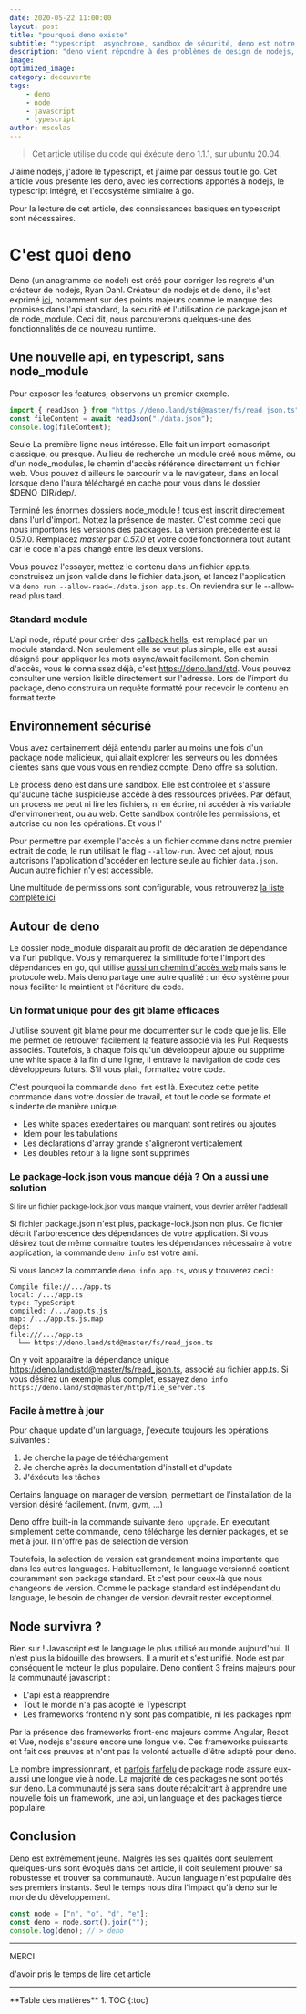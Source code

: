 ```yaml
---
date: 2020-05-22 11:00:00
layout: post
title: "pourquoi deno existe"
subtitle: "typescript, asynchrone, sandbox de sécurité, deno est notre ami"
description: "deno vient répondre à des problèmes de design de nodejs, et apporte son lot de modernité"
image:
optimized_image:
category: decouverte
tags:
    - deno
    - node
    - javascript
    - typescript
author: mscolas
---
```


> Cet article utilise du code qui éxécute deno 1.1.1, sur ubuntu 20.04.

J'aime nodejs, j'adore le typescript, et j'aime par dessus tout le go. Cet article vous présente les deno, avec les corrections apportés à nodejs, le typescript intégré, et l'écosystème similaire à go.

Pour la lecture de cet article, des connaissances basiques en typescript sont nécessaires.

# C'est quoi deno

Deno (un anagramme de node!) est créé pour corriger les regrets d'un créateur de nodejs, Ryan Dahl. Créateur de nodejs et de deno, il s'est exprimé [ici](https://www.youtube.com/watch?v=M3BM9TB-8yA), notamment sur des points majeurs comme le manque des promises dans l'api standard, la sécurité et l'utilisation de package.json et de node_module. Ceci dit, nous parcourerons quelques-une des fonctionnalités de ce nouveau runtime.

## Une nouvelle api, en typescript, sans node_module

Pour exposer les features, observons un premier exemple.

```typescript
import { readJson } from "https://deno.land/std@master/fs/read_json.ts";
const fileContent = await readJson("./data.json");
console.log(fileContent);
```

Seule La première ligne nous intéresse. Elle fait un import ecmascript classique, ou presque. Au lieu de recherche un module créé nous même, ou d'un node_modules, le chemin d'accès référence directement un fichier web. Vous pouvez d'ailleurs le parcourir via le navigateur, dans en local lorsque deno l'aura téléchargé en cache pour vous dans le dossier $DENO_DIR/dep/.

Terminé les énormes dossiers node_module ! tous est inscrit directement dans l'url d'import. Nottez la présence de master. C'est comme ceci que nous importons les versions des packages. La version précédente est la 0.57.0. Remplacez _master_ par _0.57.0_ et votre code fonctionnera tout autant car le code n'a pas changé entre les deux versions.

Vous pouvez l'essayer, mettez le contenu dans un fichier app.ts, construisez un json valide dans le fichier data.json, et lancez l'application via `deno run --allow-read=./data.json app.ts`. On reviendra sur le --allow-read plus tard.

### Standard module

L'api node, réputé pour créer des [callback hells](http://callbackhell.com/), est remplacé par un module standard. Non seulement elle se veut plus simple, elle est aussi désigné pour appliquer les mots async/await facilement. Son chemin d'accès, vous le connaissez déjà, c'est https://deno.land/std. Vous pouvez consulter une version lisible directement sur l'adresse. Lors de l'import du package, deno construira un requête formatté pour recevoir le contenu en format texte.

## Environnement sécurisé

Vous avez certainement déjà entendu parler au moins une fois d'un package node malicieux, qui allait explorer les serveurs ou les données clientes sans que vous vous en rendiez compte. Deno offre sa solution.

Le process deno est dans une sandbox. Elle est controlée et s'assure qu'aucune tâche suspicieuse accède à des ressources privées. Par défaut, un process ne peut ni lire les fichiers, ni en écrire, ni accéder à vis variable d'envirronement, ou au web. Cette sandbox contrôle les permissions, et autorise ou non les opérations. Et vous l'

Pour permettre par exemple l'accès à un fichier comme dans notre premier extrait de code, le run utilisait le flag `--allow-run`. Avec cet ajout, nous autorisons l'application d'accéder en lecture seule au fichier `data.json`. Aucun autre fichier n'y est accessible.

Une multitude de permissions sont configurable, vous retrouverez [la liste complète ici](https://deno.land/manual/getting_started/permissions)

## Autour de deno

Le dossier node_module disparait au profit de déclaration de dépendance via l'url publique. Vous y remarquerez la similitude forte l'import des dépendances en go, qui utilise [aussi un chemin d'accès web](https://github.com/hashicorp/consul/blob/master/connect/proxy/listener.go#L13-L16) mais sans le protocole web. Mais deno partage une autre qualité : un éco système pour nous faciliter le maintient et l'écriture du code.

### Un format unique pour des git blame efficaces

J'utilise souvent git blame pour me documenter sur le code que je lis. Elle me permet de retrouver facilement la feature associé via les Pull Requests associés. Toutefois, à chaque fois qu'un développeur ajoute ou supprime une white space à la fin d'une ligne, il entrave la navigation de code des développeurs futurs. S'il vous plait, formattez votre code.

C'est pourquoi la commande `deno fmt` est là. Executez cette petite commande dans votre dossier de travail, et tout le code se formate et s'indente de manière unique.

* Les white spaces exedentaires ou manquant sont retirés ou ajoutés
* Idem pour les tabulations
* Les déclarations d'array grande s'aligneront verticalement
* Les doubles retour à la ligne sont supprimés

### Le package-lock.json vous manque déjà ? On a aussi une solution

<sub>Si lire un fichier package-lock.json vous manque vraiment, vous devrier arrêter l'adderall</sub>

Si fichier package.json n'est plus, package-lock.json non plus. Ce fichier décrit l'arborescence des dépendances de votre application. Si vous désirez tout de même connaitre toutes les dépendances nécessaire à votre application, la commande `deno info` est votre ami.

Si vous lancez la commande `deno info app.ts`, vous y trouverez ceci :

```text
Compile file://.../app.ts
local: /.../app.ts
type: TypeScript
compiled: /.../app.ts.js
map: /.../app.ts.js.map
deps:
file:///.../app.ts
  └── https://deno.land/std@master/fs/read_json.ts
```

On y voit apparaitre la dépendance unique https://deno.land/std@master/fs/read_json.ts, associé au fichier app.ts. Si vous désirez un exemple plus complet, essayez `deno info https://deno.land/std@master/http/file_server.ts`

### Facile à mettre à jour

Pour chaque update d'un language, j'execute toujours les opérations suivantes :

1. Je cherche la page de téléchargement
2. Je cherche après la documentation d'install et d'update
3. J'éxécute les tâches

Certains language on manager de version, permettant de l'installation de la version désiré facilement. (nvm, gvm, ...)

Deno offre built-in la commande suivante `deno upgrade`. En executant simplement cette commande, deno télécharge les dernier packages, et se met à jour. Il n'offre pas de selection de version.

Toutefois, la selection de version est grandement moins importante que dans les autres languages. Habituellement, le language versionné contient couramment son package standard. Et c'est pour ceux-là que nous changeons de version. Comme le package standard est indépendant du language, le besoin de changer de version devrait rester exceptionnel.

## Node survivra ?

Bien sur ! Javascript est le language le plus utilisé au monde aujourd'hui. Il n'est plus la bidouille des browsers. Il a murit et s'est unifié. Node est par conséquent le moteur le plus populaire.
Deno contient 3 freins majeurs pour la communauté javascript :

* L'api est à réapprendre
* Tout le monde n'a pas adopté le Typescript
* Les frameworks frontend n'y sont pas compatible, ni les packages npm

Par la présence des frameworks front-end majeurs comme Angular, React et Vue, nodejs s'assure encore une longue vie. Ces frameworks puissants ont fait ces preuves et n'ont pas la volonté actuelle d'être adapté pour deno.

Le nombre impressionnant, et [parfois farfelu](https://www.npmjs.com/package/is-thirteen) de package node assure eux-aussi une longue vie à node. La majorité de ces packages ne sont portés sur deno. La communauté js sera sans doute récalcitrant à apprendre une nouvelle fois un framework, une api, un language et des packages tierce populaire.

## Conclusion

Deno est extrêmement jeune. Malgrès les ses qualités dont seulement quelques-uns sont évoqués dans cet article, il doit seulement prouver sa robustesse et trouver sa communauté. Aucun language n'est populaire dès ses premiers instants. Seul le temps nous dira l'impact qu'à deno sur le monde du développement.

```typescript
const node = ["n", "o", "d", "e"];
const deno = node.sort().join("");
console.log(deno); // > deno
```

---
<div class="gratitude">
    <span>MERCI</span>
    <p>d'avoir pris le temps de lire cet article</p>
</div>

---

<div id="toc"></div>
**Table des matières**
1. TOC
{:toc}
